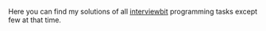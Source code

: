 Here you can find my solutions of all [interviewbit](https://www.interviewbit.com/practice/) programming tasks except few at that time.
